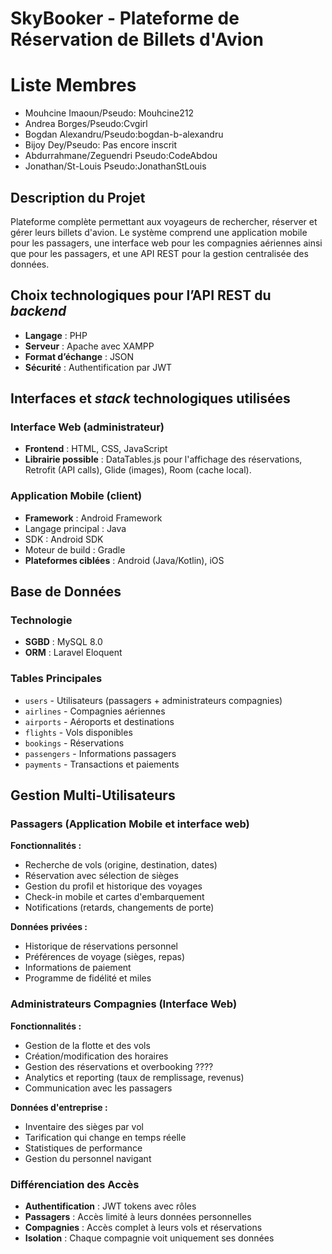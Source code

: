 # SkyBooker - Plateforme de Réservation de Billets d'Avion

# Liste Membres

- Mouhcine Imaoun/Pseudo: Mouhcine212
- Andrea Borges/Pseudo:Cvgirl
- Bogdan Alexandru/Pseudo:bogdan-b-alexandru
- Bijoy Dey/Pseudo: Pas encore inscrit
- Abdurrahmane/Zeguendri Pseudo:CodeAbdou
- Jonathan/St-Louis Pseudo:JonathanStLouis



## Description du Projet
Plateforme complète permettant aux voyageurs de rechercher, réserver et gérer leurs billets d'avion. Le système comprend une application mobile pour les passagers, une interface web pour les compagnies aériennes ainsi que pour les passagers, et une API REST pour la gestion centralisée des données.

## Choix technologiques pour l’API REST du *backend*

- **Langage** : PHP
- **Serveur** : Apache avec XAMPP
- **Format d’échange** : JSON
- **Sécurité** : Authentification par JWT

##  Interfaces et *stack* technologiques utilisées

### Interface Web (administrateur)
- **Frontend** : HTML, CSS, JavaScript
- **Librairie possible** : DataTables.js pour l'affichage des réservations, Retrofit (API calls), Glide (images), Room (cache local).

### Application Mobile (client)
- **Framework** : Android Framework
- Langage principal : Java
- SDK : Android SDK
- Moteur de build : Gradle
- **Plateformes ciblées** : Android (Java/Kotlin), iOS

##  Base de Données

### Technologie
- **SGBD** : MySQL 8.0 
- **ORM** : Laravel Eloquent 

### Tables Principales
- `users` - Utilisateurs (passagers + administrateurs compagnies)
- `airlines` - Compagnies aériennes
- `airports` - Aéroports et destinations
- `flights` - Vols disponibles
- `bookings` - Réservations
- `passengers` - Informations passagers
- `payments` - Transactions et paiements

## Gestion Multi-Utilisateurs

### Passagers (Application Mobile et interface web)
**Fonctionnalités :**
- Recherche de vols (origine, destination, dates)
- Réservation avec sélection de sièges
- Gestion du profil et historique des voyages
- Check-in mobile et cartes d'embarquement
- Notifications (retards, changements de porte)

**Données privées :**
- Historique de réservations personnel
- Préférences de voyage (sièges, repas)
- Informations de paiement
- Programme de fidélité et miles

### Administrateurs Compagnies (Interface Web)
**Fonctionnalités :**
- Gestion de la flotte et des vols
- Création/modification des horaires
- Gestion des réservations et overbooking ????
- Analytics et reporting (taux de remplissage, revenus)
- Communication avec les passagers

**Données d'entreprise :**
- Inventaire des sièges par vol
- Tarification qui change en temps réelle
- Statistiques de performance
- Gestion du personnel navigant

### Différenciation des Accès
- **Authentification** : JWT tokens avec rôles
- **Passagers** : Accès limité à leurs données personnelles
- **Compagnies** : Accès complet à leurs vols et réservations
- **Isolation** : Chaque compagnie voit uniquement ses données
